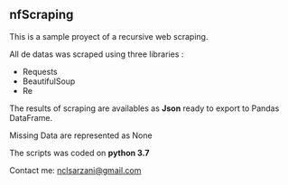 ## nfScraping
This is a sample proyect of a recursive web scraping.

All de datas was scraped using three libraries :
  - Requests
  - BeautifulSoup
  - Re
  
The results of scraping are availables as **Json** ready to export to Pandas DataFrame.

Missing Data are represented as None

The scripts was coded on **python 3.7**

Contact me: nclsarzani@gmail.com
